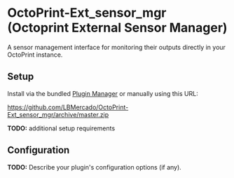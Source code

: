 # OctoPrint-Ext_sensor_mgr (Octoprint External Sensor Manager)

A sensor management interface for monitoring their outputs directly in your OctoPrint instance.

## Setup

Install via the bundled [Plugin Manager](https://docs.octoprint.org/en/master/bundledplugins/pluginmanager.html)
or manually using this URL:

  https://github.com/LBMercado/OctoPrint-Ext_sensor_mgr/archive/master.zip

**TODO:** additional setup requirements

## Configuration

**TODO:** Describe your plugin's configuration options (if any).
